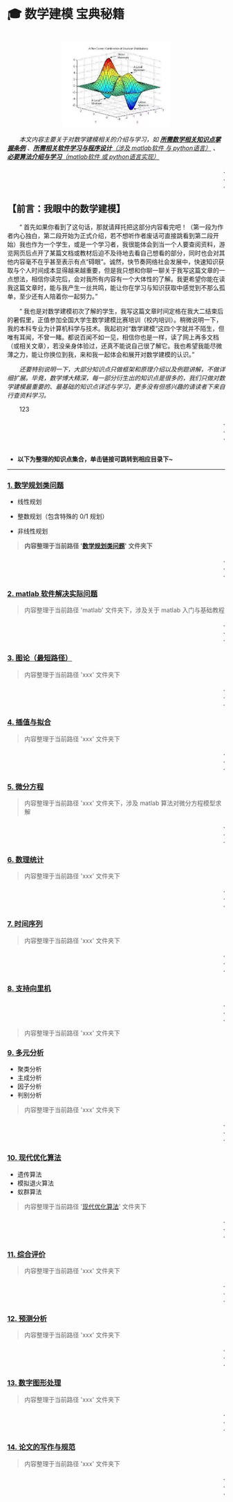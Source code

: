 # 🎓 数学建模 宝典秘籍

<div align="center">
    <br>
    <img src="pics/titlepic.jpg" width="250">
</div>

&emsp;&emsp;*本文内容主要关于对数学建模相关的介绍与学习，如 **[所需数学相关知识点掌握条例](#welcome)** 、[**所需相关软件学习与程序设计**（涉及 matlab软件 与 python语言）](#welcome) 、 [**必要算法介绍与学习**（matlab软件 或 python语言实现）](#welcome)*

<div align="right">
    .<br>
    .<br>
    .<br>
</div>

## 【前言：我眼中的数学建模】

&emsp;&emsp;“ 首先如果你看到了这句话，那就请拜托把这部分内容看完吧！（第一段为作者内心独白，第二段开始为正式介绍，若不想听作者废话可直接跳看到第二段开始）我也作为一个学生，或是一个学习者，我很能体会到当一个人要查阅资料，游览网页后点开了某篇文档或教材后迫不及待地去看自己想看的部分，同时也会对其他内容毫不在乎甚至表示有点“碍眼”。诚然，快节奏网络社会发展中，快速知识获取与个人时间成本显得越来越重要，但是我只想和你聊一聊关于我写这篇文章的一点想法，相信你读完后，会对我所有内容有一个大体性的了解。我更希望你能在读我这篇文章时，能与我产生一丝共鸣，能让你在学习与知识获取中感觉到不那么孤单，至少还有人陪着你一起努力。”

&emsp;&emsp;“ 我也是对数学建模初次了解的学生，我写这篇文章时间定格在我大二结束后的暑假里，正值参加全国大学生数学建模比赛培训（校内培训）。稍微说明一下，我的本科专业为计算机科学与技术。我起初对“数学建模”这四个字就并不陌生，但唯有耳闻，不曾一睹。都说百闻不如一见，相信你也是一样，读了网上再多文档（或相关文章），若没亲身体验过，还真不能说自己很了解它。我也希望我能尽微薄之力，能让你换位到我，来和我一起体会和展开对数学建模的认识。”

&emsp;&emsp;*还要特别说明一下，大部分知识点只做框架和原理介绍以及例题讲解，不做详细扩展。毕竟，数学博大精深，每一部分衍生出的知识点是很多的，我们只做对数学建模最重要的、最基础的知识点详述与学习，更多没有但感兴趣的请读者下来自行查资料学习。*

&emsp;&emsp;123

<div align="right">
    .<br>
    .<br>
    .<br><br>
</div>

+ **以下为整理的知识点集合，单击链接可跳转到相应目录下~**

---

### [1. 数学规划类问题](#welcome)

+ 线性规划

+ 整数规划（包含特殊的 0/1 规划）

+ 非线性规划

> **内容整理于当前路径 '[数学规划类问题](数学规划类问题)' 文件夹下**

<div align="right">
    .<br>
    .<br>
    .<br>
</div>

### [2. matlab 软件解决实际问题]()

> 内容整理于当前路径 'matlab' 文件夹下，涉及关于 matlab 入门与基础教程

<div align="right">
    .<br>
    .<br>
    .<br>
</div>

### [3. 图论（最短路径）]()

> 内容整理于当前路径 'xxx' 文件夹下

<div align="right">
    .<br>
    .<br>
    .<br>
</div>

### [4. 插值与拟合]()

> 内容整理于当前路径 'xxx' 文件夹下

<div align="right">
    .<br>
    .<br>
    .<br>
</div>

### [5. 微分方程]()

> 内容整理于当前路径 'xxx' 文件夹下，涉及 matlab 算法对微分方程模型求解

<div align="right">
    .<br>
    .<br>
    .<br>
</div>

### [6. 数理统计]()

> 内容整理于当前路径 'xxx' 文件夹下

<div align="right">
    .<br>
    .<br>
    .<br>
</div>

### [7. 时间序列]()

> 内容整理于当前路径 'xxx' 文件夹下

<div align="right">
    .<br>
    .<br>
    .<br>
</div>

### [8. 支持向里机]()

<div align="right">
    .<br>
    .<br>
    .<br>
</div>

> 内容整理于当前路径 'xxx' 文件夹下

### [9. 多元分析]()

+ 聚类分析
+ 主成分析
+ 因子分析
+ 判别分析

> 内容整理于当前路径 'xxx' 文件夹下

<div align="right">
    .<br>
    .<br>
    .<br>
</div>

### [10. 现代优化算法]()

+ 遗传算法
+ 模拟退火算法
+ 蚁群算法

> 内容整理于当前路径 '[现代优化算法](现代优化算法)' 文件夹下

<div align="right">
    .<br>
    .<br>
    .<br>
</div>

### [11. 综合评价]()

> 内容整理于当前路径 'xxx' 文件夹下

<div align="right">
    .<br>
    .<br>
    .<br>
</div>

### [12. 预测分析]()

> 内容整理于当前路径 'xxx' 文件夹下

<div align="right">
    .<br>
    .<br>
    .<br>
</div>

### [13. 数字图形处理]()

> 内容整理于当前路径 'xxx' 文件夹下

<div align="right">
    .<br>
    .<br>
    .<br>
</div>

### [14. 论文的写作与规范]()

> 内容整理于当前路径 'xxx' 文件夹下

<div align="right">
    .<br>
    .<br>
    .<br>
</div>
